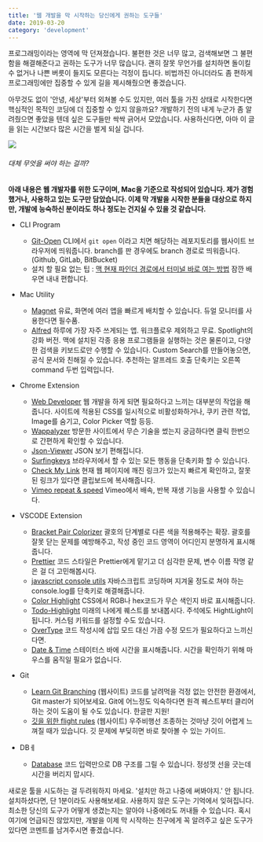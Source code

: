 ```yaml
---
title: '웹 개발을 막 시작하는 당신에게 권하는 도구들'
date: 2019-03-20
category: 'development'
---
```


프로그래밍이라는 영역에 막 던져졌습니다. 불편한 것은 너무 많고, 검색해보면 그 불편함을 해결해준다고 권하는 도구가 너무 많습니다. 괜히 잘못 무언가를 설치하면 돌이킬 수 없거나 나쁜 버릇이 들지도 모른다는 걱정이 듭니다. 비법까진 아니더라도 좀 편하게 프로그래밍에만 집중할 수 있게 길을 제시해줬으면 좋겠습니다.

아무것도 없이 '안녕, 세상'부터 외쳐볼 수도 있지만, 여러 툴을 가진 상태로 시작한다면 핵심적인 목적인 코딩에 더 집중할 수 있지 않을까요? 개발하기 전의 내게 누군가 좀 알려줬으면 좋았을 텐데 싶은 도구들만 싹싹 긁어서 모았습니다. 사용하신다면, 아마 이 글을 읽는 시간보다 많은 시간을 벌게 되실 겁니다.

![](https://ws4.sinaimg.cn/large/006tKfTcgy1g1m8m3enizj31de0rsnpf.jpg)

###### 대체 무엇을 써야 하는 걸까?

**아래 내용은 웹 개발자를 위한 도구이며, Mac을 기준으로 작성되어 있습니다. 제가 경험했거나, 사용하고 있는 도구만 담았습니다. 이제 막 개발을 시작한 분들을 대상으로 하지만, 개발에 능숙하신 분이라도 하나 정도는 건지실 수 있을 것 같습니다.**

- CLI Program

  - [Git-Open](https://github.com/paulirish/git-open) CLI에서 `git open` 이라고 치면 해당하는 레포지토리를 웹사이트 브라우저에 띄워줍니다. branch를 판 경우에도 branch 경로로 띄워줍니다.(Github, GitLab, BitBucket)
  - 설치 할 필요 없는 팁 : [맥 현재 파인더 경로에서 터미널 바로 여는 방법](http://blog.giftbot.kr/mac/open-terminal-in-finder/) 잠깐 배우면 내내 편합니다.

- Mac Utility
  - [Magnet](https://itunes.apple.com/us/app/magnet/id441258766?mt=12) 유료, 화면에 여러 앱을 빠르게 배치할 수 있습니다. 듀얼 모니터를 사용한다면 필수품.
  - [Alfred](https://www.alfredapp.com/) 하루에 가장 자주 쓰게되는 앱. 워크플로우 제외하고 무료. Spotlight의 강화 버전. 맥에 설치된 각종 응용 프로그램들을 실행하는 것은 물론이고, 다양한 검색을 키보드로만 수행할 수 있습니다. Custom Search를 만들어놓으면, 공식 문서와 친해질 수 있습니다. 추천하는 알프레드 호출 단축키는 오른쪽 command 두번 입력입니다.
- Chrome Extension

  - [Web Developer](https://chrome.google.com/webstore/detail/web-developer/bfbameneiokkgbdmiekhjnmfkcnldhhm) 웹 개발을 하게 되면 필요하다고 느끼는 대부분의 작업을 해줍니다. 사이트에 적용된 CSS를 일시적으로 비활성화하거나, 쿠키 관련 작업, Image를 숨기고, Color Picker 역할 등등.
  - [Wappalyzer](https://chrome.google.com/webstore/detail/wappalyzer/gppongmhjkpfnbhagpmjfkannfbllamg/related?hl=en) 방문한 사이트에서 무슨 기술을 썼는지 궁금하다면 클릭 한번으로 간편하게 확인할 수 있습니다.
  - [Json-Viewer](https://chrome.google.com/webstore/detail/jsonview/chklaanhfefbnpoihckbnefhakgolnmc) JSON 보기 편해집니다.
  - [Surfingkeys](https://chrome.google.com/webstore/detail/surfingkeys/gfbliohnnapiefjpjlpjnehglfpaknnc) 브라우저에서 할 수 있는 모든 행동을 단축키화 할 수 있습니다.
  - [Check My Link](https://chrome.google.com/webstore/detail/check-my-links/ojkcdipcgfaekbeaelaapakgnjflfglf) 현재 웹 페이지에 깨진 링크가 있는지 빠르게 확인하고, 잘못된 링크가 있다면 클립보드에 복사해줍니다.
  - [Vimeo repeat & speed](https://chrome.google.com/webstore/detail/vimeo-repeat-speed/noonakfaafcdaagngpjehilgegefdima) Vimeo에서 배속, 반복 재생 기능을 사용할 수 있습니다.

- VSCODE Extension

  - [Bracket Pair Colorizer](https://marketplace.visualstudio.com/items?itemName=CoenraadS.bracket-pair-colorizer) 괄호의 단계별로 다른 색을 적용해주는 확장. 괄호를 잘못 닫는 문제를 예방해주고, 작성 중인 코드 영역이 어디인지 분명하게 표시해줍니다.
  - [Prettier](https://marketplace.visualstudio.com/items?itemName=esbenp.prettier-vscode) 코드 스타일은 Prettier에게 맡기고 더 심각한 문제, 변수 이름 작명 같은 걸 더 고민해봅시다.
  - j[avascript console utils](https://marketplace.visualstudio.com/items?itemName=whtouche.vscode-js-console-utils) 자바스크립트 코딩하며 지겨울 정도로 쳐야 하는 console.log를 단축키로 해결해줍니다.
  - [Color Highlight](https://marketplace.visualstudio.com/items?itemName=naumovs.color-highlight) CSS에서 RGB나 hex코드가 무슨 색인지 바로 표시해줍니다.
  - [Todo-Highlight](https://marketplace.visualstudio.com/items?itemName=wayou.vscode-todo-highlight) 미래의 나에게 퀘스트를 보내봅시다. 주석에도 HightLight이 됩니다. 커스텀 키워드를 설정할 수도 있습니다.
  - [OverType](https://marketplace.visualstudio.com/items?itemName=adammaras.overtype) 코드 작성시에 삽입 모드 대신 가끔 수정 모드가 필요하다고 느끼신다면.
  - [Date & Time](https://marketplace.visualstudio.com/items?itemName=rid9.datetime) 스테이터스 바에 시간을 표시해줍니다. 시간을 확인하기 위해 마우스를 움직일 필요가 없습니다.

- Git

  - [Learn Git Branching](https://learngitbranching.js.org/) (웹사이트) 코드를 날려먹을 걱정 없는 안전한 환경에서, Git master가 되어보세요. Git에 어느정도 익숙하다면 원격 퀘스트부터 클리어 하는 것이 도움이 될 수도 있습니다. 한글판 지원!
  - [깃을 위한 flight rules](https://github.com/k88hudson/git-flight-rules/blob/master/README_kr.md) (웹사이트) 우주비행선 조종하는 것마냥 깃이 어렵게 느껴질 때가 있습니다. 깃 문제에 부딪히면 바로 찾아볼 수 있는 가이드.

- DBㅔ
  - [Database](https://dbdiagram.io/) 코드 입력만으로 DB 구조를 그릴 수 있습니다. 정성껏 선을 긋는데 시간을 버리지 맙시다.

새로운 툴을 시도하는 걸 두려워하지 마세요. '설치만 하고 나중에 써봐야지.' 안 됩니다. 설치하셨다면, 단 1분이라도 사용해보세요. 사용하지 않은 도구는 기억에서 잊혀집니다. 최소한 당신의 도구가 어떻게 생겼는지는 알아야 나중에라도 꺼내들 수 있습니다. 혹시 여기에 언급되진 않았지만, 개발을 이제 막 시작하는 친구에게 꼭 알려주고 싶은 도구가 있다면 코멘트를 남겨주시면 좋겠습니다.
